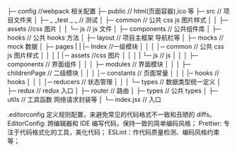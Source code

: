 <!-- @format -->

├─ config //webpack 相关配置
├─ public // html(页面容器),ico 等
├─ src // 项目文件夹
│ ├─ \_ _test _ \_ // 测试
│ ├─ common // 公共 css js 图片样式
│ │ ├─ assets //css 图片
│ │ └─ js // js 文件
│ ├─ components // 公共组件库
│ ├─ hooks // 公共 hooks 方法
│ ├─ layout // 项目主框架 导航栏等
│ ├─ mocks // mock 数据
│ ├─ pages
| | |─ Index //一级模块
│ │ │ │─ common // 公共 css js 图片样式
│ │ │ | │─ assets //css 图片
│ │ │ | └─ js // js
│ │ │ ├─ components // 界面组件
│ │ │ ├─ modules // 界面模块
│ │ │ ├─ childrenPage // 二级模块
│ │ │ │─ constants // 页面常量
│ │ │ |─ hooks // hooks
│ │ │ │─ reducers // 状态管理
│ │ │ └─ types // 数据类型统一定义
│ ├─ redux // redux 入口
│ ├─ router // 路由
│ ├─ types // 公共 types
│ ├─ utils // 工具函数 网络请求封装等
│ └─ index.jsx // 入口

.editorconfig
定义规则配置，来避免常见的代码格式不一致和丑陋的 diffs。
EditorConfig: 跨编辑器和 IDE 编写代码，保持一致的简单编码风格；
Prettier: 专注于代码格式化的工具，美化代码；
ESLint：作代码质量检测、编码风格约束等；
